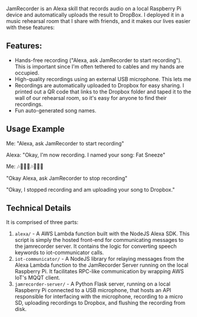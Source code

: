JamRecorder is an Alexa skill that records audio on a local Raspberry Pi device and automatically uploads the result to DropBox. I deployed it in a music rehearsal room that I share with friends, and it makes our lives easier with these features:

## Features:
* Hands-free recording ("Alexa, ask JamRecorder to start recording"). This is important since I'm often tethered to cables and my hands are occupied.
* High-quality recordings using an external USB microphone. This lets me
* Recordings are automatically uploaded to Dropbox for easy sharing. I printed out a QR code that links to the Dropbox folder and taped it to the wall of our rehearsal room, so it's easy for anyone to find their recordings.
* Fun auto-generated song names.

## Usage Example
Me: "Alexa, ask JamRecorder to start recording"

Alexa: "Okay, I'm now recording. I named your song: Fat Sneeze"

Me: 🎶🎸🥁🎷🎶🎸🥁🎷

"Okay Alexa, ask JamRecorder to stop recording"

"Okay, I stopped recording and am uploading your song to Dropbox."

## Technical Details
It is comprised of three parts:
1. `alexa/` - A AWS Lambda function built with the NodeJS Alexa SDK. This script is simply the hosted front-end for communicating messages to the jamrecorder server. It contains the logic for converting speech keywords to iot-communicator calls.
1. `iot-communicator/` - A NodeJS library for relaying messages from the Alexa Lambda function to the JamRecorder Server running on the local Raspberry Pi. It facilitates RPC-like communication by wrapping AWS IoT's MQQT client.
1. `jamrecorder-server/` - A Python Flask server, running on a local Raspberry Pi connected to a USB microphone, that hosts an API responsible for interfacing with the microphone, recording to a micro SD, uploading recordings to Dropbox, and flushing the recording from disk.
